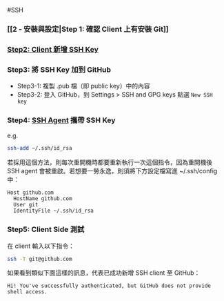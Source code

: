 #SSH 

### [[2 - 安裝與設定|Step 1: 確認 Client 上有安裝 Git]]

### [Step2: Client 新增 SSH Key](</Network/SSH 常用指令.md#產生 SSH Key>)

### Step3: 將 SSH Key 加到 GitHub

- Step3-1: 複製 .pub 檔（即 public key）中的內容
- Step3-2: 登入 GitHub，到 Settings > SSH and GPG keys 點選 `New SSH key`

### Step4: [SSH Agent](</Network/SSH/SSH 基本概念.md#SSH Agent>) 攜帶 SSH Key

e.g.

```bash
ssh-add ~/.ssh/id_rsa
```

若採用這個方法，則每次重開機時都要重新執行一次這個指令，因為重開機後 SSH agent 會被重啟。若想要一勞永逸，則須將下方設定檔寫進 ~/.ssh/config 中：

```plaintext
Host github.com
  HostName github.com
  User git
  IdentityFile ~/.ssh/id_rsa
```

### Step5: Client Side 測試

在 client 輸入以下指令：

```bash
ssh -T git@github.com
```

如果看到類似下面這樣的訊息，代表已成功新增 SSH client 至 GitHub：

```plaintext
Hi! You've successfully authenticated, but GitHub does not provide shell access.
```
